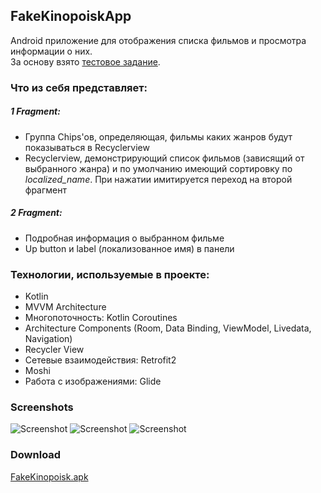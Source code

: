 ## FakeKinopoiskApp

Android приложение для отображения списка фильмов и просмотра информации о них. 
<br>
За основу взято [тестовое задание](https://docs.google.com/document/d/1syJtP2kFDXX8XROuvDpk3jajWeRz_QkR7gho9eFD1Y4/edit?usp=sharing).

### Что из себя представляет:

  ##### 1 Fragment:
  * Группа Chips'ов, определяющая, фильмы каких жанров будут показываться в Recyclerview
  * Recyclerview, демонстрирующий список фильмов (зависящий от выбранного жанра) и по умолчанию имеющий сортировку по _localized_name_. При нажатии имитируется переход на второй фрагмент

  ##### 2 Fragment:
  * Подробная информация о выбранном фильме
  * Up button и label (локализованное имя) в панели


### Технологии, используемые в проекте:
* Kotlin
* MVVM Architecture
* Многопоточность: Kotlin Coroutines
* Architecture Components (Room, Data Binding, ViewModel, Livedata, Navigation)
* Recycler View
* Сетевые взаимодействия: Retrofit2
* Moshi
* Работа с изображениями: Glide

### Screenshots

![Screenshot](https://i.postimg.cc/3w2fzcJS/Screenshot-1630217660.png)
![Screenshot](https://i.postimg.cc/K8kHDzXy/Screenshot-1630217674.png)
![Screenshot](https://i.postimg.cc/X7vhXLQq/Screenshot-1630217655.png)

### Download
[FakeKinopoisk.apk](https://github.com/Codredi/FakeKinopoiskApp/blob/master/preview_images/FakeKinopoisk.apk?raw=true)


